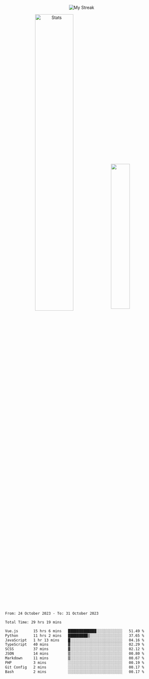 <p align="center">
<picture>
  <source media="(prefers-color-scheme: dark)" srcset="http://github-readme-streak-stats.herokuapp.com?user=semolik&theme=dark&hide_border=true&background=DD272700">
  <img alt="My Streak" src="http://github-readme-streak-stats.herokuapp.com?user=semolik&hide_border=true">
</picture>
</p>
<div align="center">
  <picture>
    <source media="(prefers-color-scheme: dark)" srcset="https://github-readme-stats.vercel.app/api?username=semolik&show_icons=true&bg_color=DD272700&hide_border=true&theme=dark">
        <img alt="Stats" src="https://github-readme-stats.vercel.app/api?username=semolik&show_icons=true&bg_color=DD272700&hide_border=true" width="50%" >
  </picture>
  <sup>
  <picture>
  <source media="(prefers-color-scheme: dark)" srcset="https://github-readme-stats.vercel.app/api/top-langs/?username=semolik&layout=compact&hide_border=true&bg_color=DD272700&theme=dark">
  <img src="https://github-readme-stats.vercel.app/api/top-langs/?username=semolik&layout=compact&hide_border=true" width="35%" />
  </picture>
  </sup>
</div>
<!--START_SECTION:waka-->

```txt
From: 24 October 2023 - To: 31 October 2023

Total Time: 29 hrs 19 mins

Vue.js       15 hrs 6 mins   █████████████░░░░░░░░░░░░   51.49 %
Python       11 hrs 2 mins   █████████▒░░░░░░░░░░░░░░░   37.65 %
JavaScript   1 hr 13 mins    █░░░░░░░░░░░░░░░░░░░░░░░░   04.16 %
TypeScript   40 mins         ▓░░░░░░░░░░░░░░░░░░░░░░░░   02.29 %
SCSS         37 mins         ▓░░░░░░░░░░░░░░░░░░░░░░░░   02.12 %
JSON         14 mins         ▒░░░░░░░░░░░░░░░░░░░░░░░░   00.80 %
Markdown     11 mins         ▒░░░░░░░░░░░░░░░░░░░░░░░░   00.67 %
PHP          3 mins          ░░░░░░░░░░░░░░░░░░░░░░░░░   00.19 %
Git Config   2 mins          ░░░░░░░░░░░░░░░░░░░░░░░░░   00.17 %
Bash         2 mins          ░░░░░░░░░░░░░░░░░░░░░░░░░   00.17 %
```

<!--END_SECTION:waka-->

